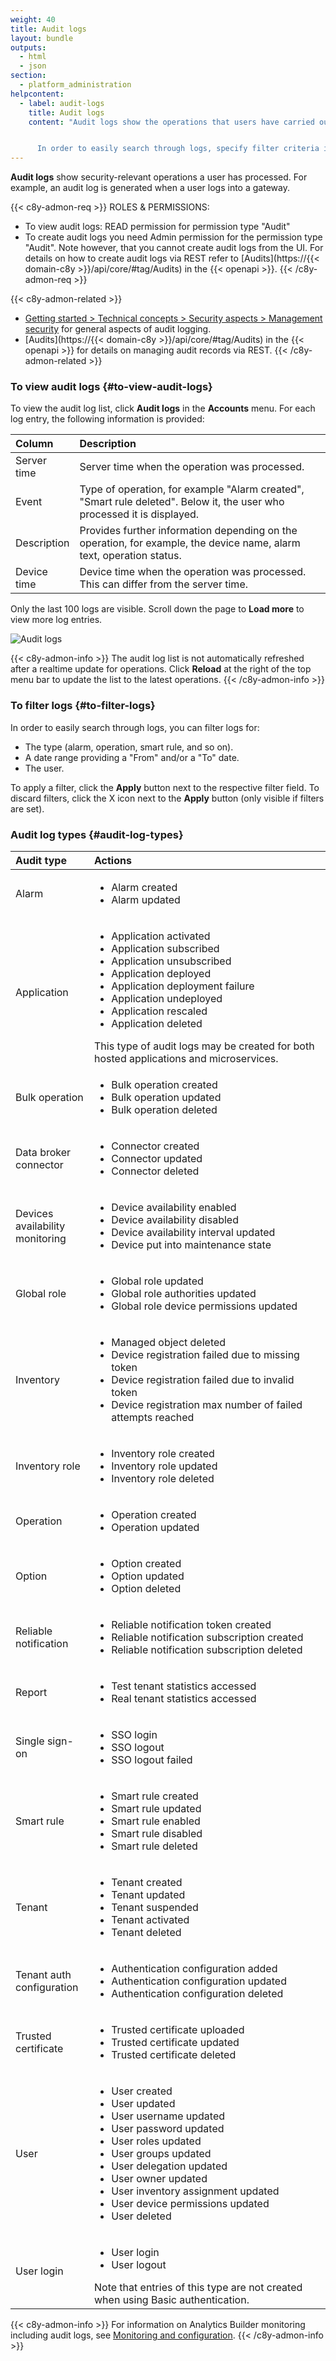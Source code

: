 ```yaml
---
weight: 40
title: Audit logs
layout: bundle
outputs:
  - html
  - json
section:
  - platform_administration
helpcontent:
  - label: audit-logs
    title: Audit logs
    content: "Audit logs show the operations that users have carried out.


      In order to easily search through logs, specify filter criteria in the top bar for type, date range or user and apply them."
---
```


**Audit logs** show security-relevant operations a user has processed. For example, an audit log is generated when a user logs into a gateway.

{{< c8y-admon-req >}}
ROLES & PERMISSIONS:

- To view audit logs: READ permission for permission type "Audit"
- To create audit logs you need Admin permission for the permission type "Audit". Note however, that you cannot create audit logs from the UI. For details on how to create audit logs via REST refer to [Audits](https://{{< domain-c8y >}}/api/core/#tag/Audits) in the {{< openapi >}}.
{{< /c8y-admon-req >}}


{{< c8y-admon-related >}}
- [Getting started > Technical concepts > Security aspects > Management security](/concepts/security/#management-security) for general aspects of audit logging.
- [Audits](https://{{< domain-c8y >}}/api/core/#tag/Audits) in the {{< openapi >}} for details on managing audit records via REST.
{{< /c8y-admon-related >}}

### To view audit logs {#to-view-audit-logs}

To view the audit log list, click **Audit logs** in the **Accounts** menu. For each log entry, the following information is provided:

<table>
<colgroup>
<col style="width: 15%;">
<col style="width: 85%;">
</colgroup>
<thead>
<tr>
<th align="left">Column</th>
<th align="left">Description</th>
</tr>
</thead>

<tbody>
<tr>
<td align="left">Server time</td>
<td align="left">Server time when the operation was processed.</td>
</tr>

<tr>
<td align="left">Event</td>
<td align="left">Type of operation, for example "Alarm created", "Smart rule deleted". Below it, the user who processed it is displayed.</td>
</tr>

<tr>
<td align="left">Description</td>
<td align="left">Provides further information depending on the operation, for example, the device name, alarm text, operation status.</td>
</tr>

<tr>
<td align="left">Device time</td>
<td align="left">Device time when the operation was processed. This can differ from the server time.</td>
</tr>
</tbody>
</table>

Only the last 100 logs are visible. Scroll down the page to **Load more** to view more log entries.

![Audit logs](/images/users-guide/Administration/admin-audit-logs.png)

{{< c8y-admon-info >}}
The audit log list is not automatically refreshed after a realtime update for operations. Click **Reload** at the right of the top menu bar to update the list to the latest operations.
{{< /c8y-admon-info >}}

### To filter logs {#to-filter-logs}

In order to easily search through logs, you can filter logs for:

 - The type (alarm, operation, smart rule, and so on).
 - A date range providing a "From" and/or a "To" date.
 - The user.

To apply a filter, click the **Apply** button next to the respective filter field. To discard filters, click the X icon next to the **Apply** button (only visible if filters are set).

### Audit log types {#audit-log-types}

<table>
<colgroup>
<col style="width: 25%;">
<col style="width: 75%;">
</colgroup>

<thead>
<tr>
<th align="left">Audit type</th>
<th align="left">Actions</th>
</tr>
</thead>

<tbody>

<tr>
<td align="left">Alarm</td>
<td align="left"><ul>
<li>Alarm created</li>
<li>Alarm updated</li>
</ul></td>
</tr>

<tr>
<td align="left">Application</td>
<td align="left"><ul>
<li>Application activated</li>
<li>Application subscribed</li>
<li>Application unsubscribed</li>
<li>Application deployed</li>
<li>Application deployment failure</li>
<li>Application undeployed</li>
<li>Application rescaled</li>
<li>Application deleted</li>
</ul>
This type of audit logs may be created for both hosted applications and microservices.
</td>
</tr>

<tr>
<td align="left">Bulk operation</td>
<td align="left"><ul>
<li>Bulk operation created</li>
<li>Bulk operation updated</li>
<li>Bulk operation deleted</li>
</ul></td>
</tr>

<tr>
<td align="left">Data broker connector</td>
<td align="left"><ul>
<li>Connector created</li>
<li>Connector updated</li>
<li>Connector deleted</li>
</ul></td>
</tr>

<tr>
<td align="left">Devices availability monitoring</td>
<td align="left"><ul>
<li>Device availability enabled</li>
<li>Device availability disabled</li>
<li>Device availability interval updated</li>
<li>Device put into maintenance state</li>
</ul></td>
</tr>

<tr>
<td align="left">Global role</td>
<td align="left"><ul>
<li>Global role updated</li>
<li>Global role authorities updated</li>
<li>Global role device permissions updated</li>
</ul></td>
</tr>

<tr>
<td align="left">Inventory</td>
<td align="left"><ul>
<li>Managed object deleted</li>
<li>Device registration failed due to missing token</li>
<li>Device registration failed due to invalid token</li>
<li>Device registration max number of failed attempts reached</li>
</ul></td>
</tr>

<tr>
<td align="left">Inventory role</td>
<td align="left"><ul>
<li>Inventory role created</li>
<li>Inventory role updated</li>
<li>Inventory role deleted</li>
</ul></td>
</tr>

<tr>
<td align="left">Operation</td>
<td align="left"><ul>
<li>Operation created</li>
<li>Operation updated</li>
</ul></td>
</tr>

<tr>
<td align="left">Option</td>
<td align="left"><ul>
<li>Option created</li>
<li>Option updated</li>
<li>Option deleted</li>
</ul></td>
</tr>

<tr>
<td align="left">Reliable notification</td>
<td align="left"><ul>
<li>Reliable notification token created</li>
<li>Reliable notification subscription created</li>
<li>Reliable notification subscription deleted</li>
</ul></td>
</tr>

<tr>
<td align="left">Report</td>
<td align="left"><ul>
<li>Test tenant statistics accessed</li>
<li>Real tenant statistics accessed</li>
</ul></td>
</tr>

<tr>
<td align="left">Single sign-on</td>
<td align="left"><ul>
<li>SSO login</li>
<li>SSO logout</li>
<li>SSO logout failed</li>
</ul></td>
</tr>

<tr>
<td align="left">Smart rule</td>
<td align="left"><ul>
<li>Smart rule created</li>
<li>Smart rule updated</li>
<li>Smart rule enabled</li>
<li>Smart rule disabled</li>
<li>Smart rule deleted</li>
</ul></td>
</tr>

<tr>
<td align="left">Tenant</td>
<td align="left"><ul>
<li>Tenant created</li>
<li>Tenant updated</li>
<li>Tenant suspended</li>
<li>Tenant activated</li>
<li>Tenant deleted</li>
</ul></td>
</tr>

<tr>
<td align="left">Tenant auth configuration</td>
<td align="left"><ul>
<li>Authentication configuration added</li>
<li>Authentication configuration updated</li>
<li>Authentication configuration deleted</li>
</ul></td>
</tr>

<tr>
<td align="left">Trusted certificate</td>
<td align="left"><ul>
<li>Trusted certificate uploaded</li>
<li>Trusted certificate updated</li>
<li>Trusted certificate deleted</li>
</ul></td>
</tr>

<tr>
<td align="left">User</td>
<td align="left"><ul>
<li>User created</li>
<li>User updated</li>
<li>User username updated</li>
<li>User password updated</li>
<li>User roles updated</li>
<li>User groups updated</li>
<li>User delegation updated</li>
<li>User owner updated</li>
<li>User inventory assignment updated</li>
<li>User device permissions updated</li>
<li>User deleted</li>
</ul></td>
</tr>

<tr>
<td align="left">User login</td>
<td align="left"><ul>
<li>User login</li>
<li>User logout</li>
</ul>
Note that entries of this type are not created when using Basic authentication.
</td>
</tr>

</tbody>
</table>

{{< c8y-admon-info >}}
For information on Analytics Builder monitoring including audit logs, see [Monitoring and configuration](/streaming-analytics/analytics-builder/#monitoring-and-configuration).
{{< /c8y-admon-info >}}
